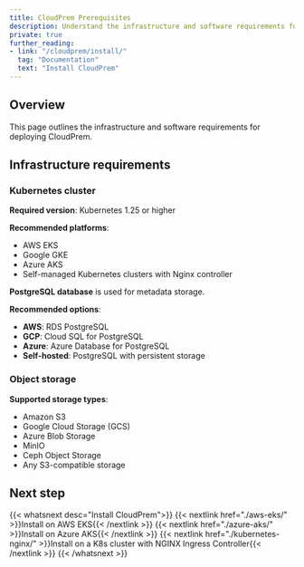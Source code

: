 ```yaml
---
title: CloudPrem Prerequisites
description: Understand the infrastructure and software requirements for deploying CloudPrem
private: true
further_reading:
- link: "/cloudprem/install/"
  tag: "Documentation"
  text: "Install CloudPrem"
---
```


## Overview

This page outlines the infrastructure and software requirements for deploying CloudPrem.

## Infrastructure requirements

### Kubernetes cluster

**Required version**: Kubernetes 1.25 or higher

**Recommended platforms**:
- AWS EKS
- Google GKE
- Azure AKS
- Self-managed Kubernetes clusters with Nginx controller

**PostgreSQL database** is used for metadata storage.

**Recommended options**:
- **AWS**: RDS PostgreSQL
- **GCP**: Cloud SQL for PostgreSQL
- **Azure**: Azure Database for PostgreSQL
- **Self-hosted**: PostgreSQL with persistent storage

### Object storage

**Supported storage types**:
- Amazon S3
- Google Cloud Storage (GCS)
- Azure Blob Storage
- MinIO
- Ceph Object Storage
- Any S3-compatible storage

## Next step

{{< whatsnext desc="Install CloudPrem">}}
  {{< nextlink href="./aws-eks/" >}}Install on AWS EKS{{< /nextlink >}}
  {{< nextlink href="./azure-aks/" >}}Install on Azure AKS{{< /nextlink >}}
  {{< nextlink href="./kubernetes-nginx/" >}}Install on a K8s cluster with NGINX Ingress Controller{{< /nextlink >}}
{{< /whatsnext >}}

